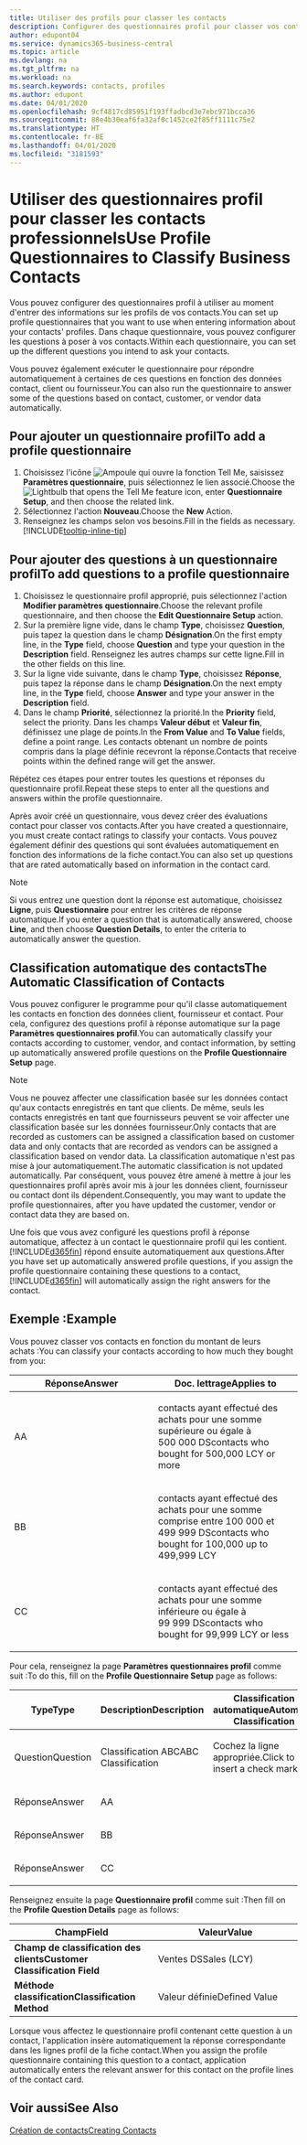 ```yaml
---
title: Utiliser des profils pour classer les contacts
description: Configurer des questionnaires profil pour classer vos contacts professionnels
author: edupont04
ms.service: dynamics365-business-central
ms.topic: article
ms.devlang: na
ms.tgt_pltfrm: na
ms.workload: na
ms.search.keywords: contacts, profiles
ms.author: edupont
ms.date: 04/01/2020
ms.openlocfilehash: 9cf4817cd85951f193ffadbcd3e7ebc971bcca36
ms.sourcegitcommit: 88e4b30eaf6fa32af0c1452ce2f85ff1111c75e2
ms.translationtype: HT
ms.contentlocale: fr-BE
ms.lasthandoff: 04/01/2020
ms.locfileid: "3181593"
---
```

# <a name="use-profile-questionnaires-to-classify-business-contacts"></a><span data-ttu-id="86bfd-103">Utiliser des questionnaires profil pour classer les contacts professionnels</span><span class="sxs-lookup"><span data-stu-id="86bfd-103">Use Profile Questionnaires to Classify Business Contacts</span></span>
<span data-ttu-id="86bfd-104">Vous pouvez configurer des questionnaires profil à utiliser au moment d'entrer des informations sur les profils de vos contacts.</span><span class="sxs-lookup"><span data-stu-id="86bfd-104">You can set up profile questionnaires that you want to use when entering information about your contacts' profiles.</span></span> <span data-ttu-id="86bfd-105">Dans chaque questionnaire, vous pouvez configurer les questions à poser à vos contacts.</span><span class="sxs-lookup"><span data-stu-id="86bfd-105">Within each questionnaire, you can set up the different questions you intend to ask your contacts.</span></span>  

<span data-ttu-id="86bfd-106">Vous pouvez également exécuter le questionnaire pour répondre automatiquement à certaines de ces questions en fonction des données contact, client ou fournisseur.</span><span class="sxs-lookup"><span data-stu-id="86bfd-106">You can also run the questionnaire to answer some of the questions based on contact, customer, or vendor data automatically.</span></span>  

## <a name="to-add-a-profile-questionnaire"></a><span data-ttu-id="86bfd-107">Pour ajouter un questionnaire profil</span><span class="sxs-lookup"><span data-stu-id="86bfd-107">To add a profile questionnaire</span></span>
1.  <span data-ttu-id="86bfd-108">Choisissez l'icône ![Ampoule qui ouvre la fonction Tell Me](media/ui-search/search_small.png "Dites-moi ce que vous voulez faire"), saisissez **Paramètres questionnaire**, puis sélectionnez le lien associé.</span><span class="sxs-lookup"><span data-stu-id="86bfd-108">Choose the ![Lightbulb that opens the Tell Me feature](media/ui-search/search_small.png "Tell me what you want to do") icon, enter **Questionnaire Setup**, and then choose the related link.</span></span>  
2.  <span data-ttu-id="86bfd-109">Sélectionnez l'action **Nouveau**.</span><span class="sxs-lookup"><span data-stu-id="86bfd-109">Choose the **New** Action.</span></span>  
3.  <span data-ttu-id="86bfd-110">Renseignez les champs selon vos besoins.</span><span class="sxs-lookup"><span data-stu-id="86bfd-110">Fill in the fields as necessary.</span></span> [!INCLUDE[tooltip-inline-tip](includes/tooltip-inline-tip_md.md)]  

## <a name="to-add-questions-to-a-profile-questionnaire"></a><span data-ttu-id="86bfd-111">Pour ajouter des questions à un questionnaire profil</span><span class="sxs-lookup"><span data-stu-id="86bfd-111">To add questions to a profile questionnaire</span></span>
1.  <span data-ttu-id="86bfd-112">Choisissez le questionnaire profil approprié, puis sélectionnez l'action **Modifier paramètres questionnaire**.</span><span class="sxs-lookup"><span data-stu-id="86bfd-112">Choose the relevant profile questionnaire, and then choose the **Edit Questionnaire Setup** action.</span></span>  
2.  <span data-ttu-id="86bfd-113">Sur la première ligne vide, dans le champ **Type**, choisissez **Question**, puis tapez la question dans le champ **Désignation**.</span><span class="sxs-lookup"><span data-stu-id="86bfd-113">On the first empty line, in the **Type** field, choose **Question** and type your question in the **Description** field.</span></span> <span data-ttu-id="86bfd-114">Renseignez les autres champs sur cette ligne.</span><span class="sxs-lookup"><span data-stu-id="86bfd-114">Fill in the other fields on this line.</span></span>  
3.  <span data-ttu-id="86bfd-115">Sur la ligne vide suivante, dans le champ **Type**, choisissez **Réponse**, puis tapez la réponse dans le champ **Désignation**.</span><span class="sxs-lookup"><span data-stu-id="86bfd-115">On the next empty line, in the **Type** field, choose **Answer** and type your answer in the **Description** field.</span></span>  
4.  <span data-ttu-id="86bfd-116">Dans le champ **Priorité**, sélectionnez la priorité.</span><span class="sxs-lookup"><span data-stu-id="86bfd-116">In the **Priority** field, select the priority.</span></span> <span data-ttu-id="86bfd-117">Dans les champs **Valeur début** et **Valeur fin**, définissez une plage de points.</span><span class="sxs-lookup"><span data-stu-id="86bfd-117">In the **From Value** and **To Value** fields, define a point range.</span></span> <span data-ttu-id="86bfd-118">Les contacts obtenant un nombre de points compris dans la plage définie recevront la réponse.</span><span class="sxs-lookup"><span data-stu-id="86bfd-118">Contacts that receive points within the defined range will get the answer.</span></span>  

<span data-ttu-id="86bfd-119">Répétez ces étapes pour entrer toutes les questions et réponses du questionnaire profil.</span><span class="sxs-lookup"><span data-stu-id="86bfd-119">Repeat these steps to enter all the questions and answers within the profile questionnaire.</span></span>

<span data-ttu-id="86bfd-120">Après avoir créé un questionnaire, vous devez créer des évaluations contact pour classer vos contacts.</span><span class="sxs-lookup"><span data-stu-id="86bfd-120">After you have created a questionnaire, you must create contact ratings to classify your contacts.</span></span> <span data-ttu-id="86bfd-121">Vous pouvez également définir des questions qui sont évaluées automatiquement en fonction des informations de la fiche contact.</span><span class="sxs-lookup"><span data-stu-id="86bfd-121">You can also set up questions that are rated automatically based on information in the contact card.</span></span>  

> [!NOTE]
> <span data-ttu-id="86bfd-122">Si vous entrez une question dont la réponse est automatique, choisissez <STRONG>Ligne</STRONG>, puis <STRONG>Questionnaire</STRONG> pour entrer les critères de réponse automatique.</span><span class="sxs-lookup"><span data-stu-id="86bfd-122">If you enter a question that is automatically answered, choose <STRONG>Line</STRONG>, and then choose <STRONG>Question Details</STRONG>, to enter the criteria to automatically answer the question.</span></span>

## <a name="the-automatic-classification-of-contacts"></a><span data-ttu-id="86bfd-123">Classification automatique des contacts</span><span class="sxs-lookup"><span data-stu-id="86bfd-123">The Automatic Classification of Contacts</span></span>
<span data-ttu-id="86bfd-124">Vous pouvez configurer le programme pour qu'il classe automatiquement les contacts en fonction des données client, fournisseur et contact. Pour cela, configurez des questions profil à réponse automatique sur la page **Paramètres questionnaires profil**.</span><span class="sxs-lookup"><span data-stu-id="86bfd-124">You can automatically classify your contacts according to customer, vendor, and contact information, by setting up automatically answered profile questions on the **Profile Questionnaire Setup** page.</span></span>  

> [!NOTE]
> <span data-ttu-id="86bfd-125">Vous ne pouvez affecter une classification basée sur les données contact qu'aux contacts enregistrés en tant que clients. De même, seuls les contacts enregistrés en tant que fournisseurs peuvent se voir affecter une classification basée sur les données fournisseur.</span><span class="sxs-lookup"><span data-stu-id="86bfd-125">Only contacts that are recorded as customers can be assigned a classification based on customer data and only contacts that are recorded as vendors can be assigned a classification based on vendor data.</span></span> <span data-ttu-id="86bfd-126">La classification automatique n'est pas mise à jour automatiquement.</span><span class="sxs-lookup"><span data-stu-id="86bfd-126">The automatic classification is not updated automatically.</span></span> <span data-ttu-id="86bfd-127">Par conséquent, vous pouvez être amené à mettre à jour les questionnaires profil après avoir mis à jour les données client, fournisseur ou contact dont ils dépendent.</span><span class="sxs-lookup"><span data-stu-id="86bfd-127">Consequently, you may want to update the profile questionnaires, after you have updated the customer, vendor or contact data they are based on.</span></span>  

<span data-ttu-id="86bfd-128">Une fois que vous avez configuré les questions profil à réponse automatique, affectez à un contact le questionnaire profil qui les contient. [!INCLUDE[d365fin](includes/d365fin_md.md)] répond ensuite automatiquement aux questions.</span><span class="sxs-lookup"><span data-stu-id="86bfd-128">After you have set up automatically answered profile questions, if you assign the profile questionnaire containing these questions to a contact, [!INCLUDE[d365fin](includes/d365fin_md.md)] will automatically assign the right answers for the contact.</span></span>  

## <a name="example"></a><span data-ttu-id="86bfd-129">Exemple :</span><span class="sxs-lookup"><span data-stu-id="86bfd-129">Example</span></span>
<span data-ttu-id="86bfd-130">Vous pouvez classer vos contacts en fonction du montant de leurs achats :</span><span class="sxs-lookup"><span data-stu-id="86bfd-130">You can classify your contacts according to how much they bought from you:</span></span>

<table>
<colgroup>
<col style="width: 50%" />
<col style="width: 50%" />
</colgroup>
<thead>
<tr class="header">
<th><span data-ttu-id="86bfd-131"><strong>Réponse</strong></span><span class="sxs-lookup"><span data-stu-id="86bfd-131"><strong>Answer</strong></span></span></th>
<th><span data-ttu-id="86bfd-132"><strong>Doc. lettrage</strong></span><span class="sxs-lookup"><span data-stu-id="86bfd-132"><strong>Applies to</strong></span></span></th>
</tr>
</thead>
<tbody>
<tr class="odd">
<td><p><span data-ttu-id="86bfd-133">A</span><span class="sxs-lookup"><span data-stu-id="86bfd-133">A</span></span></p></td>
<td><p><span data-ttu-id="86bfd-134">contacts ayant effectué des achats pour une somme supérieure ou égale à 500 000 DS</span><span class="sxs-lookup"><span data-stu-id="86bfd-134">contacts who bought for 500,000 LCY or more</span></span></p></td>
</tr>
<tr class="even">
<td><p><span data-ttu-id="86bfd-135">B</span><span class="sxs-lookup"><span data-stu-id="86bfd-135">B</span></span></p></td>
<td><p><span data-ttu-id="86bfd-136">contacts ayant effectué des achats pour une somme comprise entre 100 000 et 499 999 DS</span><span class="sxs-lookup"><span data-stu-id="86bfd-136">contacts who bought for 100,000 up to 499,999 LCY</span></span></p></td>
</tr>
<tr class="odd">
<td><p><span data-ttu-id="86bfd-137">C</span><span class="sxs-lookup"><span data-stu-id="86bfd-137">C</span></span></p></td>
<td><p><span data-ttu-id="86bfd-138">contacts ayant effectué des achats pour une somme inférieure ou égale à 99 999 DS</span><span class="sxs-lookup"><span data-stu-id="86bfd-138">contacts who bought for 99,999 LCY or less</span></span></p></td>
</tr>
</tbody>
</table>

<span data-ttu-id="86bfd-139">Pour cela, renseignez la page **Paramètres questionnaires profil** comme suit :</span><span class="sxs-lookup"><span data-stu-id="86bfd-139">To do this, fill on the **Profile Questionnaire Setup** page as follows:</span></span>


<table>
<colgroup>
<col style="width: 20%" />
<col style="width: 20%" />
<col style="width: 20%" />
<col style="width: 20%" />
<col style="width: 20%" />
</colgroup>
<thead>
<tr class="header">
<th><span data-ttu-id="86bfd-140"><strong>Type</strong></span><span class="sxs-lookup"><span data-stu-id="86bfd-140"><strong>Type</strong></span></span></th>
<th><span data-ttu-id="86bfd-141"><strong>Description</strong></span><span class="sxs-lookup"><span data-stu-id="86bfd-141"><strong>Description</strong></span></span></th>
<th><span data-ttu-id="86bfd-142"><strong>Classification automatique</strong></span><span class="sxs-lookup"><span data-stu-id="86bfd-142"><strong>Automatic Classification</strong></span></span></th>
<th><span data-ttu-id="86bfd-143"><strong>Valeur début</strong></span><span class="sxs-lookup"><span data-stu-id="86bfd-143"><strong>From Value</strong></span></span></th>
<th><span data-ttu-id="86bfd-144"><strong>Valeur fin</strong></span><span class="sxs-lookup"><span data-stu-id="86bfd-144"><strong>To Value</strong></span></span></th>
</tr>
</thead>
<tbody>
<tr class="odd">
<td><p><span data-ttu-id="86bfd-145">Question</span><span class="sxs-lookup"><span data-stu-id="86bfd-145">Question</span></span></p></td>
<td><p><span data-ttu-id="86bfd-146">Classification ABC</span><span class="sxs-lookup"><span data-stu-id="86bfd-146">ABC Classification</span></span></p></td>
<td><p><span data-ttu-id="86bfd-147">Cochez la ligne appropriée.</span><span class="sxs-lookup"><span data-stu-id="86bfd-147">Click to insert a check mark</span></span></p></td>
<td><p> </p></td>
<td><p> </p></td>
</tr>
<tr class="even">
<td><p><span data-ttu-id="86bfd-148">Réponse</span><span class="sxs-lookup"><span data-stu-id="86bfd-148">Answer</span></span></p></td>
<td><p><span data-ttu-id="86bfd-149">A</span><span class="sxs-lookup"><span data-stu-id="86bfd-149">A</span></span></p></td>
<td><p> </p></td>
<td><p><span data-ttu-id="86bfd-150">500,000</span><span class="sxs-lookup"><span data-stu-id="86bfd-150">500,000</span></span></p></td>
<td><p> </p></td>
</tr>
<tr class="odd">
<td><p><span data-ttu-id="86bfd-151">Réponse</span><span class="sxs-lookup"><span data-stu-id="86bfd-151">Answer</span></span></p></td>
<td><p><span data-ttu-id="86bfd-152">B</span><span class="sxs-lookup"><span data-stu-id="86bfd-152">B</span></span></p></td>
<td><p> </p></td>
<td><p><span data-ttu-id="86bfd-153">100,000</span><span class="sxs-lookup"><span data-stu-id="86bfd-153">100,000</span></span></p></td>
<td><p><span data-ttu-id="86bfd-154">499,999</span><span class="sxs-lookup"><span data-stu-id="86bfd-154">499,999</span></span></p></td>
</tr>
<tr class="even">
<td><p><span data-ttu-id="86bfd-155">Réponse</span><span class="sxs-lookup"><span data-stu-id="86bfd-155">Answer</span></span></p></td>
<td><p><span data-ttu-id="86bfd-156">C</span><span class="sxs-lookup"><span data-stu-id="86bfd-156">C</span></span></p></td>
<td><p> </p></td>
<td><p> </p></td>
<td><p><span data-ttu-id="86bfd-157">99,999</span><span class="sxs-lookup"><span data-stu-id="86bfd-157">99,999</span></span></p></td>
</tr>
</tbody>
</table>

<span data-ttu-id="86bfd-158">Renseignez ensuite la page **Questionnaire profil** comme suit :</span><span class="sxs-lookup"><span data-stu-id="86bfd-158">Then fill on the **Profile Question Details** page as follows:</span></span>
<table>
<colgroup>
<col style="width: 50%" />
<col style="width: 50%" />
</colgroup>
<thead>
<tr class="header">
<th><span data-ttu-id="86bfd-159"><strong>Champ</strong></span><span class="sxs-lookup"><span data-stu-id="86bfd-159"><strong>Field</strong></span></span></th>
<th><span data-ttu-id="86bfd-160"><strong>Valeur</strong></span><span class="sxs-lookup"><span data-stu-id="86bfd-160"><strong>Value</strong></span></span></th>
</tr>
</thead>
<tbody>
<tr>
<td><span data-ttu-id="86bfd-161"><strong>Champ de classification des clients</strong></span><span class="sxs-lookup"><span data-stu-id="86bfd-161"><strong>Customer Classification Field</strong></span></span></td>
<td><span data-ttu-id="86bfd-162"><emphasis>Ventes DS</emphasis></span><span class="sxs-lookup"><span data-stu-id="86bfd-162"><emphasis>Sales (LCY)</emphasis></span></span></td>
</tr>
<tr>
<td><span data-ttu-id="86bfd-163"><strong>Méthode classification</strong></span><span class="sxs-lookup"><span data-stu-id="86bfd-163"><strong>Classification Method</strong></span></span></td>
<td><span data-ttu-id="86bfd-164"><emphasis>Valeur définie</emphasis></span><span class="sxs-lookup"><span data-stu-id="86bfd-164"><emphasis>Defined Value</emphasis></span></span></td>
</tr>
</tbody>
</table>

<span data-ttu-id="86bfd-165">Lorsque vous affectez le questionnaire profil contenant cette question à un contact, l'application insère automatiquement la réponse correspondante dans les lignes profil de la fiche contact.</span><span class="sxs-lookup"><span data-stu-id="86bfd-165">When you assign the profile questionnaire containing this question to a contact, application automatically enters the relevant answer for this contact on the profile lines of the contact card.</span></span>

## <a name="see-also"></a><span data-ttu-id="86bfd-166">Voir aussi</span><span class="sxs-lookup"><span data-stu-id="86bfd-166">See Also</span></span>
[<span data-ttu-id="86bfd-167">Création de contacts</span><span class="sxs-lookup"><span data-stu-id="86bfd-167">Creating Contacts</span></span>](marketing-create-contact-companies.md)  
